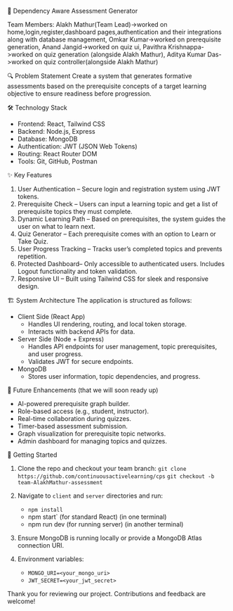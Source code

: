 📘 Dependency Aware Assessment Generator

Team Members: 
Alakh Mathur(Team Lead)->worked on home,login,register,dashboard pages,authentication and their integrations along with database management, 
Omkar Kumar->worked on prerequisite generation, 
Anand Jangid->worked on quiz ui,
Pavithra Krishnappa->worked on quiz generation (alongside Alakh Mathur),
Aditya Kumar Das->worked on quiz controller(alongside Alakh Mathur)

🔍 Problem Statement
Create a system that generates formative assessments based on the prerequisite concepts of a target learning objective to ensure readiness before progression.

🛠️ Technology Stack

- Frontend: React, Tailwind CSS
- Backend: Node.js, Express
- Database: MongoDB
- Authentication: JWT (JSON Web Tokens)
- Routing: React Router DOM
- Tools: Git, GitHub, Postman

✨ Key Features

1. User Authentication – Secure login and registration system using JWT tokens.
2. Prerequisite Check – Users can input a learning topic and get a list of prerequisite topics they must complete.
3. Dynamic Learning Path – Based on prerequisites, the system guides the user on what to learn next.
4. Quiz Generator – Each prerequisite comes with an option to Learn or Take Quiz.
5. User Progress Tracking – Tracks user’s completed topics and prevents repetition.
6. Protected Dashboard– Only accessible to authenticated users. Includes Logout functionality and token validation.
7. Responsive UI – Built using Tailwind CSS for sleek and responsive design.

🏗️ System Architecture
The application is structured as follows:

- Client Side (React App)
  - Handles UI rendering, routing, and local token storage.
  - Interacts with backend APIs for data.
- Server Side (Node + Express)
  - Handles API endpoints for user management, topic prerequisites, and user progress.
  - Validates JWT for secure endpoints.
- MongoDB
  - Stores user information, topic dependencies, and progress.

🚀 Future Enhancements (that we will soon ready up)

- AI-powered prerequisite graph builder.
- Role-based access (e.g., student, instructor).
- Real-time collaboration during quizzes.
- Timer-based assessment submission.
- Graph visualization for prerequisite topic networks.
- Admin dashboard for managing topics and quizzes.

🧪 Getting Started

1. Clone the repo and checkout your team branch:
   `git clone https://github.com/continuousactivelearning/cps`
   `git checkout -b team-AlakhMathur-assessment`
   
2. Navigate to `client` and `server` directories and run:
   - `npm install`
   -  npm start` (for standard React) (in one terminal)
   -  npm run dev (for running server) (in another terminal)
   
3. Ensure MongoDB is running locally or provide a MongoDB Atlas connection URI.
   
4. Environment variables:
   - `MONGO_URI=<your_mongo_uri>`
   - `JWT_SECRET=<your_jwt_secret>`

Thank you for reviewing our project. Contributions and feedback are welcome!
